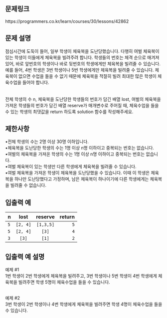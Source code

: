 <h2>문제링크</h2>
 https://programmers.co.kr/learn/courses/30/lessons/42862

 <h2>문제 설명</h2>
점심시간에 도둑이 들어, 일부 학생이 체육복을 도난당했습니다. 다행히 여벌 체육복이 있는 학생이 이들에게 체육복을 빌려주려 합니다. 학생들의 번호는 체격 순으로 매겨져 있어, 바로 앞번호의 학생이나 바로 뒷번호의 학생에게만 체육복을 빌려줄 수 있습니다. 예를 들어, 4번 학생은 3번 학생이나 5번 학생에게만 체육복을 빌려줄 수 있습니다. 체육복이 없으면 수업을 들을 수 없기 때문에 체육복을 적절히 빌려 최대한 많은 학생이 체육수업을 들어야 합니다.<br><br>

 <br>
전체 학생의 수 n, 체육복을 도난당한 학생들의 번호가 담긴 배열 lost, 여벌의 체육복을 가져온 학생들의 번호가 담긴 배열 reserve가 매개변수로 주어질 때, 체육수업을 들을 수 있는 학생의 최댓값을 return 하도록 solution 함수를 작성해주세요.<br>


 <h2>제한사항</h2>
•전체 학생의 수는 2명 이상 30명 이하입니다.<br>
•체육복을 도난당한 학생의 수는 1명 이상 n명 이하이고 중복되는 번호는 없습니다.<br>
•여벌의 체육복을 가져온 학생의 수는 1명 이상 n명 이하이고 중복되는 번호는 없습니다.<br>
•여벌 체육복이 있는 학생만 다른 학생에게 체육복을 빌려줄 수 있습니다.<br>
•여벌 체육복을 가져온 학생이 체육복을 도난당했을 수 있습니다. 이때 이 학생은 체육복을 하나만 도난당했다고 가정하며, 남은 체육복이 하나이기에 다른 학생에게는 체육복을 빌려줄 수 없습니다.<br>


 <h2>입출력 예</h2>

 |n| lost | reserve | return |
 |:---|:----------:|:----------:|-------:|
 | `5` | `[2, 4]` | `[1,3,5]` |`5`|
 | `5` | `[2, 4]` | `[3]` |`4`|
 | `3` | `[3]` | `[1]` |`2`|

 <h2>입출력 예 설명</h2>
예제 #1<br>
 1번 학생이 2번 학생에게 체육복을 빌려주고, 3번 학생이나 5번 학생이 4번 학생에게 체육복을 빌려주면 학생 5명이 체육수업을 들을 수 있습니다.<br><br>

예제 #2<br>
 3번 학생이 2번 학생이나 4번 학생에게 체육복을 빌려주면 학생 4명이 체육수업을 들을 수 있습니다.<br><br>
